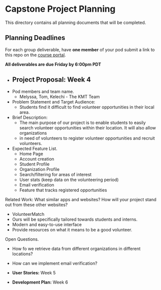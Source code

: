 # Capstone Project Planning

This directory contains all planning documents that will be completed.

## Planning Deadlines

For each group deliverable, have **one member** of your pod submit a link to this repo on the [course portal](https://courses.codepath.org/courses/summer_internship_for_tech_excellence/).

**All deliverables are due Friday by 6:00pm PDT**

* ## **Project Proposal:** Week 4
* Pod members and team name.
  * Melyssa, Tom, Kelechi - The KMT   Team
* Problem Statement and Target Audience:
  * Students find it difficult to find volunteer opportunities in their local area.
* Brief Description:
  * The main purpose of our project is to enable students to easily search volunteer opportunities within their location. It will also allow organizations
  * in need of volunteers to register volunteer opportunities and recruit volunteers. 
* Expected Feature List.
  * Home Page
  * Account creation
  * Student Profile
  * Organization Profile
  * Search/filtering for areas of interest
  * User stats (keep data on the volunteering period)
  * Email verification
  * Feature that tracks registered opportunities

Related Work: What similar apps and websites? How will your project stand out from these other websites?
  * VolunteerMatch
  * Ours will be specifically tailored towards students and interns.
  * Modern and easy-to-use interface
  * Provide resources on what it means to be a good volunteer. 

Open Questions.
  * How fo we retrieve data from different organizations in different locations?
  * How can we implement email verification?


* **User Stories:** Week 5
* **Development Plan:** Week 6
